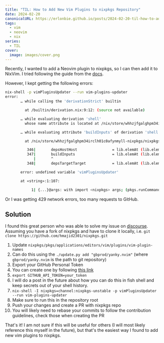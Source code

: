 ```yaml
---
title: "TIL: How to Add New Vim Plugins to nixpkgs Repository"
date: 2024-02-20
canonicalURL: https://erlonbie.github.io/posts/2024-02-20-til-how-to-add-new-vim-plugins-to-nixpkgs-repository
tags:
  - vim
  - neovim
  - nix
series:
  - TIL
cover:
  image: images/cover.png
---
```


Recently, I wanted to add a Neovim plugin to nixpkgs, so I can then add it to NixVim. I tried following the guide
from the [docs](https://github.com/NixOS/nixpkgs/blob/master/doc/languages-frameworks/vim.section.md#adding-new-plugins-to-nixpkgs-adding-new-plugins-to-nixpkgs).

However, I kept getting the following errors:

```bash
nix-shell -p vimPluginsUpdater --run vim-plugins-updater
error:
       … while calling the 'derivationStrict' builtin

         at /builtin/derivation.nix:9:12: (source not available)

       … while evaluating derivation 'shell'
         whose name attribute is located at /nix/store/whhzjfgalghpm34irclh01c0afynmyll-nixpkgs/nixpkgs/pkgs/stdenv/generic/make-derivation.nix:300:7

       … while evaluating attribute 'buildInputs' of derivation 'shell'

         at /nix/store/whhzjfgalghpm34irclh01c0afynmyll-nixpkgs/nixpkgs/pkgs/stdenv/generic/make-derivation.nix:347:7:

          346|       depsHostHost                = lib.elemAt (lib.elemAt dependencies 1) 0;
          347|       buildInputs                 = lib.elemAt (lib.elemAt dependencies 1) 1;
             |       ^
          348|       depsTargetTarget            = lib.elemAt (lib.elemAt dependencies 2) 0;

       error: undefined variable 'vimPluginsUpdater'

       at «string»:1:107:

            1| {...}@args: with import <nixpkgs> args; (pkgs.runCommandCC or pkgs.runCommand) "shell" { buildInputs = [ (vimPluginsUpdater) ]; } ""

```

Or I was getting 429 network errors, too many requests to GitHub.

## Solution

I found this great person who was able to solve my issue on [discourse](https://discourse.nixos.org/t/adding-new-neovim-to-nixpkgs/34834/2).
Assuming you have a fork of nixpkgs and have to clone it locally, i.e. `git clone https://github.com/hmajid2301/nixpkgs.git`

1. Update `nixpkgs/pkgs/applications/editors/vim/plugins/vim-plugin-names`
  1. Can do this using the `./update.py add "gbprod/yanky.nvim"` (where `gbprod/yanky.nvim` is the path to git repository)
1. Export your GitHub Personal Token
  1. You can create one by following [this link](https://docs.github.com/en/authentication/keeping-your-account-and-data-secure/managing-your-personal-access-tokens#creating-a-personal-access-token-classic)
  1. `export GITHUB_API_TOKEN=your_token`
  1. I will do a post in the future about how you can do this in fish shell and keep secrets out of your shell history.
1. `nix-shell -I nixpkgs=channel:nixpkgs-unstable -p vimPluginsUpdater --run vim-plugins-updater`
  1. Make sure to run this in the repository root
1. Push your changes and create a PR with nixpkgs repo
  1. You will likely need to rebase your commits to follow the contribution guidelines, check those when creating the PR


That's it! I am not sure if this will be useful for others (I will most likely reference this myself in the future), but
that's the easiest way I found to add new vim plugins to nixpkgs.

